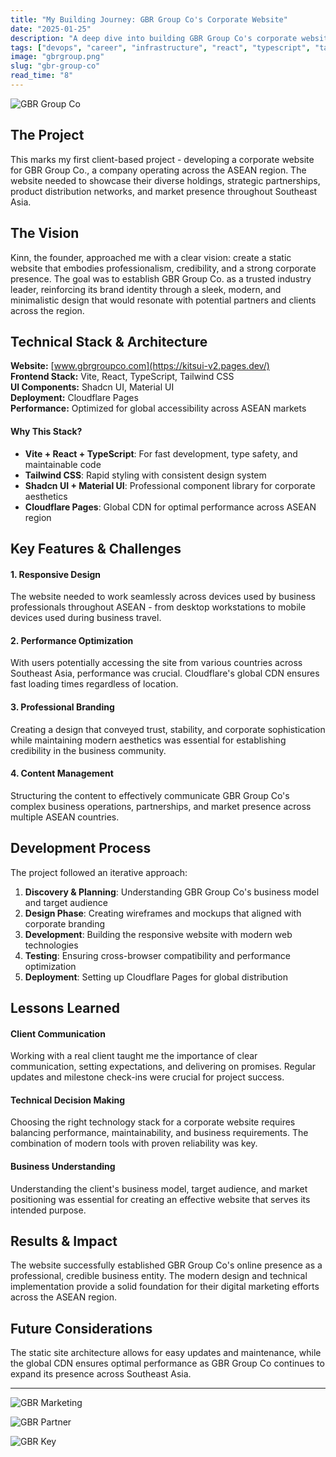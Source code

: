 ```yaml
---
title: "My Building Journey: GBR Group Co's Corporate Website"
date: "2025-01-25"
description: "A deep dive into building GBR Group Co's corporate website, covering the technical challenges, infrastructure decisions, and lessons learned from developing a modern business website."
tags: ["devops", "career", "infrastructure", "react", "typescript", "tailwind"]
image: "gbrgroup.png"
slug: "gbr-group-co"
read_time: "8"
---
```


![GBR Group Co](/gbrgroupco.png)

## The Project

This marks my first client-based project - developing a corporate website for GBR Group Co., a company operating across the ASEAN region. The website needed to showcase their diverse holdings, strategic partnerships, product distribution networks, and market presence throughout Southeast Asia.

## The Vision

Kinn, the founder, approached me with a clear vision: create a static website that embodies professionalism, credibility, and a strong corporate presence. The goal was to establish GBR Group Co. as a trusted industry leader, reinforcing its brand identity through a sleek, modern, and minimalistic design that would resonate with potential partners and clients across the region.

## Technical Stack & Architecture

**Website:** [www.gbrgroupco.com](https://kitsui-v2.pages.dev/)  
**Frontend Stack:** Vite, React, TypeScript, Tailwind CSS  
**UI Components:** Shadcn UI, Material UI  
**Deployment:** Cloudflare Pages  
**Performance:** Optimized for global accessibility across ASEAN markets

#### Why This Stack?

- **Vite + React + TypeScript**: For fast development, type safety, and maintainable code
- **Tailwind CSS**: Rapid styling with consistent design system
- **Shadcn UI + Material UI**: Professional component library for corporate aesthetics
- **Cloudflare Pages**: Global CDN for optimal performance across ASEAN region

## Key Features & Challenges

#### 1. **Responsive Design**
The website needed to work seamlessly across devices used by business professionals throughout ASEAN - from desktop workstations to mobile devices used during business travel.

#### 2. **Performance Optimization**
With users potentially accessing the site from various countries across Southeast Asia, performance was crucial. Cloudflare's global CDN ensures fast loading times regardless of location.

#### 3. **Professional Branding**
Creating a design that conveyed trust, stability, and corporate sophistication while maintaining modern aesthetics was essential for establishing credibility in the business community.

#### 4. **Content Management**
Structuring the content to effectively communicate GBR Group Co's complex business operations, partnerships, and market presence across multiple ASEAN countries.

## Development Process

The project followed an iterative approach:
1. **Discovery & Planning**: Understanding GBR Group Co's business model and target audience
2. **Design Phase**: Creating wireframes and mockups that aligned with corporate branding
3. **Development**: Building the responsive website with modern web technologies
4. **Testing**: Ensuring cross-browser compatibility and performance optimization
5. **Deployment**: Setting up Cloudflare Pages for global distribution

## Lessons Learned

#### Client Communication
Working with a real client taught me the importance of clear communication, setting expectations, and delivering on promises. Regular updates and milestone check-ins were crucial for project success.

#### Technical Decision Making
Choosing the right technology stack for a corporate website requires balancing performance, maintainability, and business requirements. The combination of modern tools with proven reliability was key.

#### Business Understanding
Understanding the client's business model, target audience, and market positioning was essential for creating an effective website that serves its intended purpose.

## Results & Impact

The website successfully established GBR Group Co's online presence as a professional, credible business entity. The modern design and technical implementation provide a solid foundation for their digital marketing efforts across the ASEAN region.

## Future Considerations

The static site architecture allows for easy updates and maintenance, while the global CDN ensures optimal performance as GBR Group Co continues to expand its presence across Southeast Asia.

---

![GBR Marketing](/gbr-group-co/gbr-marketing.jpg)

![GBR Partner](/gbr-group-co/gbr-partner.jpg)

![GBR Key](/gbr-group-co/gbr-key.jpg)
